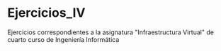 # Ejercicios_IV
Ejercicios correspondientes a la asignatura "Infraestructura Virtual" de cuarto curso de Ingeniería Informática
